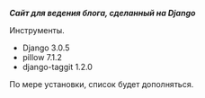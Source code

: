 ***Сайт для ведения блога, сделанный на Django***

Инструменты.
- Django 3.0.5
- pillow 7.1.2
- django-taggit 1.2.0

По мере установки, список будет дополняться.

